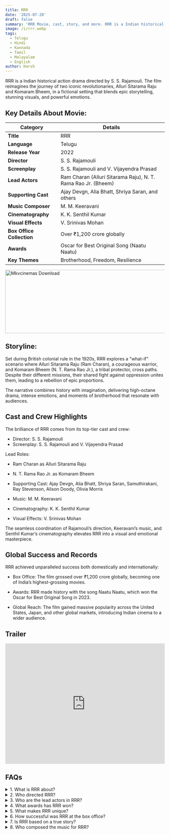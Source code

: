 ```yaml
---
title: RRR
date: '2025-07-20'
draft: false
summary: 'RRR Movie, cast, story, and more. RRR is a Indian historical action drama directed by S. S. Rajamouli.'
image: /i/rrr.webp
tags:
  - Telugu
  - Hindi
  - Kannada
  - Tamil
  - Malayalam
  - English
author: Harsh
---
```


RRR is a Indian historical action drama directed by S. S. Rajamouli. The film reimagines the journey of two iconic revolutionaries, Alluri Sitarama Raju and Komaram Bheem, in a fictional setting that blends epic storytelling, stunning visuals, and powerful emotions.

## Key Details About Movie:

| **Category**              | **Details**                                                   |
| ------------------------- | ------------------------------------------------------------- |
| **Title**                 | RRR                                                           |
| **Language**              | Telugu                                                        |
| **Release Year**          | 2022                                                          |
| **Director**              | S. S. Rajamouli                                               |
| **Screenplay**            | S. S. Rajamouli and V. Vijayendra Prasad                      |
| **Lead Actors**           | Ram Charan (Alluri Sitarama Raju), N. T. Rama Rao Jr. (Bheem) |
| **Supporting Cast**       | Ajay Devgn, Alia Bhatt, Shriya Saran, and others              |
| **Music Composer**        | M. M. Keeravani                                               |
| **Cinematography**        | K. K. Senthil Kumar                                           |
| **Visual Effects**        | V. Srinivas Mohan                                             |
| **Box Office Collection** | Over ₹1,200 crore globally                                    |
| **Awards**                | Oscar for Best Original Song (Naatu Naatu)                    |
| **Key Themes**            | Brotherhood, Freedom, Resilience                              |

<a href="https://mkvcinemas.buzz/bookmarks-list">
  <img src="/mkvcinemas-btn.webp" alt="Mkvcinemas Download" width="600" height="200" loading="lazy">
</a>

## Storyline:

Set during British colonial rule in the 1920s, RRR explores a "what-if" scenario where Alluri Sitarama Raju (Ram Charan), a courageous warrior, and Komaram Bheem (N. T. Rama Rao Jr.), a tribal protector, cross paths. Despite their different missions, their shared fight against oppression unites them, leading to a rebellion of epic proportions.

The narrative combines history with imagination, delivering high-octane drama, intense emotions, and moments of brotherhood that resonate with audiences.

## Cast and Crew Highlights

The brilliance of RRR comes from its top-tier cast and crew:

- Director: S. S. Rajamouli
- Screenplay: S. S. Rajamouli and V. Vijayendra Prasad

Lead Roles:

- Ram Charan as Alluri Sitarama Raju
- N. T. Rama Rao Jr. as Komaram Bheem
- Supporting Cast: Ajay Devgn, Alia Bhatt, Shriya Saran, Samuthirakani, Ray Stevenson, Alison Doody, Olivia Morris

- Music: M. M. Keeravani
- Cinematography: K. K. Senthil Kumar
- Visual Effects: V. Srinivas Mohan

The seamless coordination of Rajamouli’s direction, Keeravani’s music, and Senthil Kumar’s cinematography elevates RRR into a visual and emotional masterpiece.

## Global Success and Records

RRR achieved unparalleled success both domestically and internationally:

- Box Office: The film grossed over ₹1,200 crore globally, becoming one of India’s highest-grossing movies.

- Awards: RRR made history with the song Naatu Naatu, which won the Oscar for Best Original Song in 2023.

- Global Reach: The film gained massive popularity across the United States, Japan, and other global markets, introducing Indian cinema to a wider audience.

## Trailer

<iframe width="100%" height="380" src="https://www.youtube.com/embed/i4pjiLGUTtk" title={title} frameborder="0" allow="accelerometer; autoplay; clipboard-write; encrypted-media; gyroscope; picture-in-picture; web-share" referrerpolicy="strict-origin-when-cross-origin" allowfullscreen loading="lazy"></iframe>

## FAQs

<details>
  <summary>1. What is RRR about?</summary>
  <p>RRR is a fictional story about two Indian revolutionaries, Alluri Sitarama Raju and Komaram Bheem, and their fight against British colonial rule in the 1920s.</p>
</details>

<details>
  <summary>2. Who directed RRR?</summary>
  <p>The movie is directed by the renowned filmmaker S. S. Rajamouli.</p>
</details>

<details>
  <summary>3. Who are the lead actors in RRR?</summary>
  <p>The lead roles are played by Ram Charan as Alluri Sitarama Raju and N. T. Rama Rao Jr. as Komaram Bheem.</p>
</details>

<details>
  <summary>4. What awards has RRR won?</summary>
  <p>RRR won the Oscar for Best Original Song (Naatu Naatu) in 2023 and numerous other international awards.</p>
</details>

<details>
  <summary>5. What makes RRR unique?</summary>
  <p>The film stands out for its epic storytelling, stunning visual effects, breathtaking action, and the emotional portrayal of brotherhood and freedom.</p>
</details>

<details>
  <summary>6. How successful was RRR at the box office?</summary>
  <p>The film grossed over ₹1,200 crore globally, making it one of the highest-grossing Indian films.</p>
</details>

<details>
  <summary>7. Is RRR based on a true story?</summary>
  <p>While inspired by real-life revolutionaries, RRR is a fictionalized retelling that imagines a meeting between Alluri Sitarama Raju and Komaram Bheem.</p>
</details>

<details>
  <summary>8. Who composed the music for RRR?</summary>
  <p>The film's music was composed by the legendary M. M. Keeravani, including the iconic song Naatu Naatu.</p>
</details>
